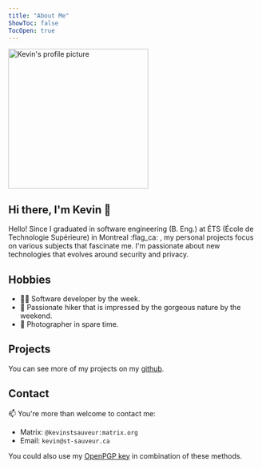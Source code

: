 ```yaml
---
title: "About Me"
ShowToc: false
TocOpen: true
---
```


<picture>
    <source type="image/avif" srcset="/img/profile.avif" >
    <source type="image/webp" srcset="/img/profile.webp" >
    <img loading="lazy" src="/img/profile.jpg" alt="Kevin's profile picture" style="width:20em; height:20em;">
</picture>

## Hi there, I'm Kevin 👋

Hello! Since I graduated in software engineering (B. Eng.) at ÉTS (École de Technologie Supérieure) in Montreal :flag_ca: , my personal projects focus on various subjects that fascinate me. I'm passionate about new technologies that evolves around security and privacy.

## Hobbies

-   🧑‍💻 Software developer by the week.
-   🌳 Passionate hiker that is impressed by the gorgeous nature by the weekend.
-   📸 Photographer in spare time.

## Projects

You can see more of my projects on my [github](https://github.com/kevinstsauveur/).

## Contact

📫 You're more than welcome to contact me:

-   Matrix: `@kevinstsauveur:matrix.org`
-   Email: `kevin@st-sauveur.ca`

You could also use my [OpenPGP key](https://github.com/kevinstsauveur/pgp-public-key) in combination of these methods.
